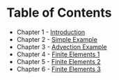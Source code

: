 # Table of Contents

   * Chapter 1 - [Introduction](./NumericalMethodsPrimer-1.md)
   * Chapter 2 - [Simple Example](./NumericalMethodsPrimer-2.md)
   * Chapter 3 - [Advection Example ](./NumericalMethodsPrimer-3.md)
   * Chapter 4 - [Finite Elements 1 ](./NumericalMethodsPrimer-4.md)
   * Chapter 5 - [Finite Elements 2 ](./NumericalMethodsPrimer-5.md)
   * Chapter 6 - [Finite Elements 3 ](./NumericalMethodsPrimer-6.md)
